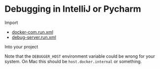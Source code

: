 # Debugging in IntelliJ or Pycharm

Import 

- [docker-com.run.xml](./docker-compose-debug.run.xml)
- [debug-server.run.xml](./debug-server.run.xml)

Into your project

Note that the `DEBUGGER_HOST` environment variable could be wrong for your system. On Mac this should be
`host.docker.internal` or something.



